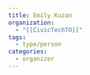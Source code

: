 ```yaml
---
title: Emily Kuzan
organization:
  - "[[CivicTechTO]]"
tags:
  - type/person
categories:
  - organizer
---
```

